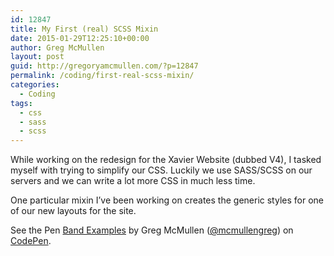 ```yaml
---
id: 12847
title: My First (real) SCSS Mixin
date: 2015-01-29T12:25:10+00:00
author: Greg McMullen
layout: post
guid: http://gregoryamcmullen.com/?p=12847
permalink: /coding/first-real-scss-mixin/
categories:
  - Coding
tags:
  - css
  - sass
  - scss
---
```

While working on the redesign for the Xavier Website (dubbed V4), I tasked myself with trying to simplify our CSS. Luckily we use SASS/SCSS on our servers and we can write a lot more CSS in much less time.

One particular mixin I&#8217;ve been working on creates the generic styles for one of our new layouts for the site.

<p data-height="268" data-theme-id="0" data-slug-hash="WbEzBz" data-default-tab="result" data-user="mcmullengreg" class="codepen">See the Pen <a href="http://codepen.io/mcmullengreg/pen/WbEzBz/">Band Examples</a> by Greg McMullen (<a href="http://codepen.io/mcmullengreg">@mcmullengreg</a>) on <a href="http://codepen.io">CodePen</a>.</p>
<script async src="//assets.codepen.io/assets/embed/ei.js"></script>
